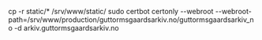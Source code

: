 cp -r static/* /srv/www/static/
 sudo certbot certonly --webroot --webroot-path=/srv/www/production/guttormsgaardsarkiv.no/guttormsgaardsarkiv_no -d arkiv.guttormsgaardsarkiv.no
